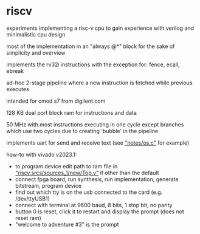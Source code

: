 # riscv
experiments implementing a risc-v cpu to gain experience with verilog and minimalistic cpu design

most of the implementation in an "always @*" block for the sake of simplicity and overview

implements the rv32i instructions with the exception for: fence, ecall, ebreak

ad-hoc 2-stage pipeline where a new instruction is fetched while previous executes

intended for cmod s7 from digilent.com

128 KB dual port block ram for instructions and data

50 MHz with most instructions executing in one cycle except branches which use two cycles due to creating 'bubble' in the pipeline

implements uart for send and receive text (see ["notes/os.c"](https://github.com/calint/riscv/blob/main/notes/os.c) for example)

how-to with vivado v2023.1:
* to program device edit path to ram file in ["riscv.srcs/sources_1/new/Top.v"](https://github.com/calint/riscv/blob/main/riscv.srcs/sources_1/new/Top.v) if other than the default
* connect fpga board, run synthesis, run implementation, generate bitstream, program device
* find out which tty is on the usb connected to the card (e.g. /dev/ttyUSB1)
* connect with terminal at 9600 baud, 8 bits, 1 stop bit, no parity 
* button 0 is reset, click it to restart and display the prompt (does not reset ram)
* "welcome to adventure #3" is the prompt

